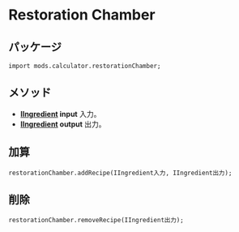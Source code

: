 # Restoration Chamber

## パッケージ
```zenscript
import mods.calculator.restorationChamber;
```

## メソッド

- **[IIngredient](/Vanilla/Variable_Types/IIngredient/) input** 入力。
- **[IIngredient](/Vanilla/Variable_Types/IIngredient/) output** 出力。

## 加算
```zenscript
restorationChamber.addRecipe(IIngredient入力, IIngredient出力);
```

## 削除
```zenscript
restorationChamber.removeRecipe(IIngredient出力);
```
